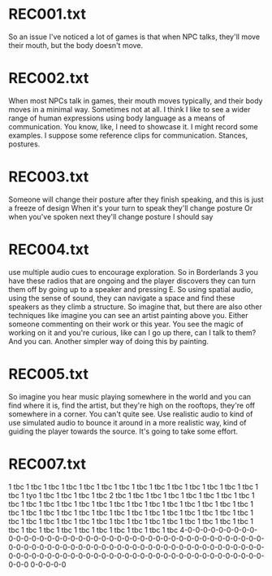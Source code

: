 
# REC001.txt
So an issue I've noticed a lot of games is that when NPC talks, they'll move their mouth, but the body doesn't move.


# REC002.txt
When most NPCs talk in games, their mouth moves typically, and their body moves in a minimal way.
Sometimes not at all. I think I like to see a wider range of human expressions using body language as a means of communication.
You know, like, I need to showcase it. I might record some examples.
I suppose some reference clips for communication. Stances, postures.


# REC003.txt
Someone will change their posture after they finish speaking, and this is just a
freeze of design
When it's your turn to speak they'll change posture
Or when you've spoken next they'll change posture I should say


# REC004.txt
use multiple audio cues to encourage exploration.
So in Borderlands 3 you have these radios that are ongoing
and the player discovers they can turn them off
by going up to a speaker and pressing E.
So using spatial audio, using the sense of sound,
they can navigate a space and find these speakers
as they climb a structure.
So imagine that, but there are also other techniques
like imagine you can see an artist painting above you.
Either someone commenting on their work or this year.
You see the magic of working on it and you're curious,
like can I go up there, can I talk to them?
And you can.
Another simpler way of doing this by painting.


# REC005.txt
So imagine you hear music playing somewhere in the world and you can find
where it is, find the artist, but they're high on the rooftops, they're off
somewhere in a corner. You can't quite see. Use realistic audio to kind of use
simulated audio to bounce it around in a more realistic way, kind of guiding the
player towards the source. It's going to take some effort.


# REC007.txt
1 tbc
1 tbc
1 tbc
1 tbc
1 tbc
1 tbc
1 tbc
1 tbc
1 tbc
1 tbc
1 tbc
1 tbc
1 tbc
1 tbc
1 tbc
1 tyo
1 tbc
1 tbc
1 tbc
1 tbc
2 tbc
1 tbc
1 tbc
1 tbc
1 tbc
1 tbc
1 tbc
1 tbc
1 tbc
1 tbc
1 tbc
1 tbc
1 tbc
1 tbc
1 tbc
1 tbc
1 tbc
1 tbc
1 tbc
1 tbc
1 tbc
1 tbc
1 tbc
1 tbc
1 tbc
1 tbc
1 tbc
1 tbc
1 tbc
1 tbc
1 tbc
1 tbc
1 tbc
1 tbc
1 tbc
1 tbc
1 tbc
1 tbc
1 tbc
1 tbc
1 tbc
1 tbc
1 tbc
1 tbc
1 tbc
1 tbc
1 tbc
1 tbc
1 tbc
1 tbc
1 tbc
1 tbc
1 tbc
1 tbc
1 tbc
1 tbc
1 tbc
1 tbc
1 tbc
1 tbc
4-0-0-0-0-0-0-0-0-0-0-0-0-0-0-0-0-0-0-0-0-0-0-0-0-0-0-0-0-0-0-0-0-0-0-0-0-0-0-0-0-0-0-0-0-0-0-0-0-0-0-0-0-0-0-0-0-0-0-0-0-0-0-0-0-0-0-0-0-0-0-0-0-0-0-0-0-0-0-0-0-0-0-0-0-0-0-0-0-0-0-0-0-0-0-0-0-0-0-0-0-0-0-0-0-0-0-0-0-0-0-0
0-0-0-0-0

